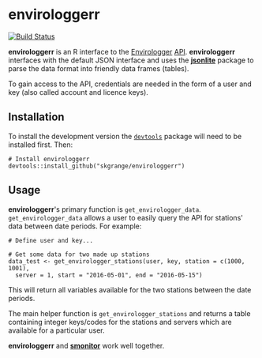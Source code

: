 # **envirologgerr**

[![Build Status](https://travis-ci.org/skgrange/envirologgerr.svg?branch=master)](https://travis-ci.org/skgrange/envirologgerr)

**envirologgerr** is an R interface to the [Envirologger](http://www.envirologger.com/home) [API](http://api.envirologger.net/2.0/documentation). **envirologgerr** interfaces with the default JSON interface and uses the [**jsonlite**](https://github.com/jeroenooms/jsonlite) package to parse the data format into friendly data frames (tables).

To gain access to the API, credentials are needed in the form of a user and key (also called account and licence keys). 

## Installation

To install the development version the [`devtools`](https://github.com/hadley/devtools) package will need to be installed first. Then:

```
# Install envirologgerr
devtools::install_github("skgrange/envirologgerr")
```

## Usage

**envirologgerr**'s primary function is `get_envirologger_data`. `get_envirologger_data` allows a user to easily query the API for stations' data between date periods. For example:
```
# Define user and key...

# Get some data for two made up stations
data_test <- get_envirologger_stations(user, key, station = c(1000, 1001), 
  server = 1, start = "2016-05-01", end = "2016-05-15")
```

This will return all variables available for the two stations between the date periods. 

The main helper function is `get_envirologger_stations` and returns a table containing integer keys/codes for the stations and servers which are available for a particular user.

**envirologgerr** and [**smonitor**](https://github.com/skgrange/smonitor) work well together.
